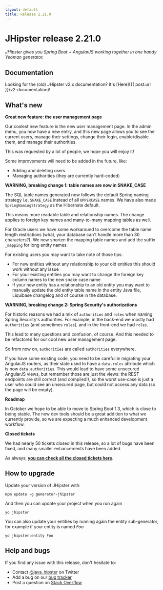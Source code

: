 ```yaml
---
layout: default
title: Release 2.21.0
---
```


JHipster release 2.21.0
==================

*JHipster gives you Spring Boot + AngularJS working together in one handy Yeoman generator.*

Documentation
----------

Looking for the (old) JHipster v2.x documentation? It's [Here]({{ post.url }}/v2-documentation)!

What's new
----------

__Great new feature: the user management page__

Our coolest new feature is the new user management page. In the admin menu, you now have a new entry, and this new page allows you to see the current users, manage their settings, change their login, enable/disable them, and manage their authorities.

This was requested by a lot of people, we hope you will enjoy it!

Some improvements will need to be added in the future, like:

- Adding and deleting users
- Managing authorities (they are currently hard-coded)

__WARNING, breaking change 1: table names are now in SNAKE_CASE__

The SQL table names generated now follows the default Spring naming strategy i.e, `SNAKE_CASE` instead of all `UPPERCASE` names. We have also made `SpringNamingStrategy` as the Hibernate default.

This means more readable table and relationship names. The change applies to foreign key names and many-to-many mapping tables as well.

For Oracle users we have some workaround to overcome the table name length restrictions (what, your database can't handle more than 30 characters?). We now shorten the mapping table names and add the suffix `_mapping` for long entity names.

For existing users you may want to take note of those tips:

* For new entities without any relationship to your old entities this
should work without any issue
* For your existing entities you may want to change the foreign key column
names to the new snake case name
* If your new entity has a relationship to an old entity you may want to
manually update the old entity table name in the entity Java file,
Liquibase changelog and of course in the database.

__WARNING, breaking change 2: Spring Security's authorizations__

For historic reasons we had a mix of `authorities` and `roles` when naming Spring Security's authorities. For example, in the back-end we mostly had `authorities` (and sometimes `roles`), and in the front-end we had `roles`.

This lead to many questions and confusion, of course. And this needed to be refactored for our cool new user management page.

So from now on, `authorities` are called `authorities` everywhere.

If you have some existing code, you need to be careful in migrating your AngularJS routers, as their state used to have a `data.roles` attribute which is now `data.authorities`. This would lead to have some unsecured AngularJS views, but remember those are just the views: the REST endpoints are still correct (and compiled!), so the worst use-case is just a user who could see an unsecured page, but could not access any data (so the page will be empty).

__Roadmap__

In October we hope to be able to move to Spring Boot 1.3, which is close to being stable. The new dev tools should be a great addition to what we currently provide, so we are expecting a much enhanced development workflow.

__Closed tickets__

We had nearly 50 tickets closed in this release, so a lot of bugs have been fixed, and many smaller enhancements have been added.

As always, __[you can check all the closed tickets here](https://github.com/jhipster/generator-jhipster/issues?q=milestone%3A2.21.0+is%3Aclosed)__.

How to upgrade
------------

Update your version of JHipster with:

```
npm update -g generator-jhipster
```

And then you can update your project when you run again

```
yo jhipster
```

You can also update your entities by running again the entity sub-generator, for example if your entity is named _Foo_

```
yo jhipster:entity Foo
```

Help and bugs
--------------

If you find any issue with this release, don't hesitate to:

- Contact [@java_hipster](https://twitter.com/java_hipster) on Twitter
- Add a bug on our [bug tracker](https://github.com/jhipster/generator-jhipster/issues?state=open)
- Post a question on [Stack Overflow](http://stackoverflow.com/tags/jhipster/info)
